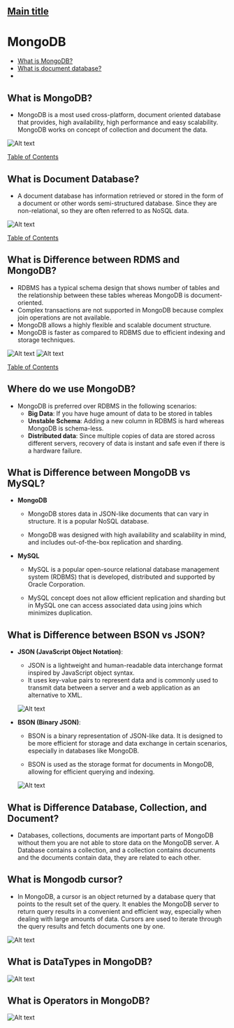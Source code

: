 ## [Main title](/README.md)

# MongoDB
+ [What is MongoDB?](#what-is-mongodb)
+ [What is document database?](#what-is-document-database)
+ 


## What is MongoDB?
- MongoDB is a most used cross-platform, document oriented database that provides, high availability, high performance and easy scalability. MongoDB works on concept of collection and document the data.

![Alt text](images/What%20is%20MongoDB.png)

[Table of Contents](#mongodb)


## What is Document Database?
- A document database has information retrieved or stored in the form of a document or other words semi-structured database. Since they are non-relational, so they are often referred to as NoSQL data. 

![Alt text](images/What%20is%20document%20database.png)

[Table of Contents](#mongodb)

## What is Difference between RDMS and MongoDB?
- RDBMS has a typical schema design that shows number of tables and the relationship between these tables whereas MongoDB is document-oriented.
- Complex transactions are not supported in MongoDB because complex join operations are not available.
- MongoDB allows a highly flexible and scalable document structure. 
- MongoDB is faster as compared to RDBMS due to efficient indexing and storage techniques.

![Alt text](images/What%20is%20Difference%20between%20RDMS%20and%20MongoDB2.png)
![Alt text](images/What%20is%20Difference%20between%20RDMS%20and%20MongoDB.png)

[Table of Contents](#mongodb)


## Where do we use MongoDB?
- MongoDB is preferred over RDBMS in the following scenarios:
    - **Big Data**: If you have huge amount of data to be stored in tables
    - **Unstable Schema**: Adding a new column in RDBMS is hard whereas MongoDB is schema-less.
    - **Distributed data**: Since multiple copies of data are stored across different servers, recovery of data is instant and safe even if there is a hardware failure.


## What is Difference between MongoDB vs MySQL?
- **MongoDB**
    - MongoDB stores data in JSON-like documents that can vary in structure. It is a popular NoSQL database.

    - MongoDB was designed with high availability and scalability in mind, and includes out-of-the-box replication and sharding.
- **MySQL**
    - MySQL is a popular open-source relational database management system (RDBMS) that is developed, distributed and supported by Oracle Corporation.

    - MySQL concept does not allow efficient replication and sharding but in MySQL one can access associated data using joins which minimizes duplication.

## What is Difference between BSON vs JSON?
- **JSON (JavaScript Object Notation)**:

    - JSON is a lightweight and human-readable data interchange format inspired by JavaScript object syntax.
    - It uses key-value pairs to represent data and is commonly used to transmit data between a server and a web application as an alternative to XML.

    ![Alt text](images/json.png)

- **BSON (Binary JSON)**:

    - BSON is a binary representation of JSON-like data. It is designed to be more efficient for storage and data exchange in certain scenarios, especially in databases like MongoDB.

    - BSON is used as the storage format for documents in MongoDB, allowing for efficient querying and indexing.

    ![Alt text](images/bson.png)


## What is Difference Database, Collection, and Document?
- Databases, collections, documents are important parts of MongoDB without them you are not able to store data on the MongoDB server. A Database contains a collection, and a collection contains documents and the documents contain data, they are related to each other. 


## What is Mongodb cursor?
- In MongoDB, a cursor is an object returned by a database query that points to the result set of the query. It enables the MongoDB server to return query results in a convenient and efficient way, especially when dealing with large amounts of data. Cursors are used to iterate through the query results and fetch documents one by one.

![Alt text](images/What%20is%20Mongodb%20cursor.png)

## What is DataTypes in MongoDB?
![Alt text](images/DataTypes%20in%20MongoDB.png)


## What is Operators in MongoDB?

![Alt text](images/Operators%20in%20MongoDB.png)